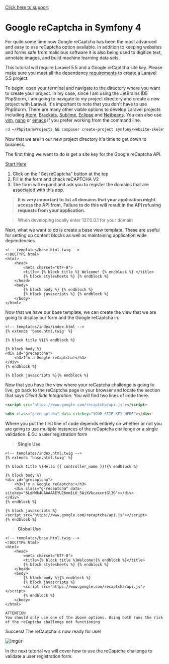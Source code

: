 [Click here to support](https://www.patreon.com/lilybell)







# Google reCaptcha in Symfony 4

For quite some time now Google reCaptcha has been the most advanced and easy to use reCaptcha option available. In addition to keeping
websites and forms safe from malicious software it is also being used to digitize text, annotate images, and build machine learning data sets.

This tutorial will require Laravel 5.5 and a Google reCaptcha site key. Please make sure you meet all the dependency [requirements](https://symfony.com/doc/current/reference/requirements.html) to create a
Laravel 5.5 project.

To begin, open your terminal and navigate to the directory where you want to create your project. In my case, since I am using the JetBrains IDE
PhpStorm, I am going to navigate to my project directory and create a new project with Laravel. It's important to note that you don't have to use PhpStorm.
There are many other viable options to develop Laravel projects including [Atom](https://atom.io), [Brackets](http://brackets.io), [Sublime](https://www.sublimetext.com), [Eclipse](https://www.eclipse.org) and [Netbeans](https://netbeans.org). 
You can also use [vim](https://www.vim.org), [nano](https://www.nano-editor.org) or [emacs](https://www.gnu.org/software/emacs) if you prefer working from the command line. 

```Bash
cd ~/PhpStormProjects && composer create-project symfony/website-skeleton symfonygrecaptcha && cd symfonygrecaptcha
```

Now that we are in our new project directory it's time to get down to business. 

The first thing we want to do is get a site key for the Google reCaptcha API.

[Start Here](https://www.google.com/recaptcha/intro/)

1. Click on the "Get reCaptcha" button at the top
2. Fill in the form and check reCAPTCHA V2
3. The form will expand and ask you to register the domains that are associated with this app.

> **It is very important to list all domains that your application might access the API from,**
> **Failure to do this will result in the API refusing requests from your application.**

> When developing locally enter 127.0.0.1 for your domain

Next, what we want to do is create a base view template. These are useful for setting up content blocks as well as maintaining
application wide dependencies.

```twig
<!-- templates/base.html.twig -->
<!DOCTYPE html>
<html>
    <head>
        <meta charset="UTF-8">
        <title> {% block title %} Welcome! {% endblock %} </title>
        {% block stylesheets %} {% endblock %}
    </head>
    <body>
        {% block body %} {% endblock %}
        {% block javascripts %} {% endblock %}
    </body>
</html>
```

Now that we have our base template, we can create the view that we are going to display our form and the Google reCaptcha in. 

```twig
<!-- templates/index/index.html -->
{% extends 'base.html.twig' %}

{% block title %}{% endblock %}

{% block body %}
<div id="grecaptcha">
    <h3>I'm a Google reCaptcha!</h3>
</div>
{% endblock %}

{% block javascripts %}{% endblock %}
```

Now that you have the view where your reCaptcha challenge is going to live, go back to the reCaptcha page in your browser
and locate the section that says *Client Side Integration*. 
You will find two lines of code there.

```html
<script src='https://www.google.com/recaptcha/api.js'></script>
```

```html
<div class="g-recaptcha" data-sitekey="YOUR SITE KEY HERE"></div>
```

Where you put the first line of code depends entirely on whether or not you are going to use multiple instances of the
reCaptcha challenge or a single validation. E.G.: a user registration form

> **Single Use**
```twig
<!-- templates/index.html.twig -->
{% extends 'base.html.twig' %}

{% block title %}Hello {{ controller_name }}!{% endblock %}

{% block body %}
<div id="grecaptcha">
    <h3>I'm a Google reCaptcha!</h3>
    <div class="g-recaptcha" data-sitekey="6LdNWk4UAAAAAEYU26mm1LU_5AiXVkcaxcntGl3G"></div>
</div>
{% endblock %}

{% block javascripts %}
<script src='https://www.google.com/recaptcha/api.js'></script>
{% endblock %}
```

> **Global Use**
```twig
<!-- templates/base.html.twig -->
<!DOCTYPE html>
<html>
    <head>
        <meta charset="UTF-8">
        <title>{% block title %}Welcome!{% endblock %}</title>
        {% block stylesheets %} {% endblock %}
    </head>
    <body>
        {% block body %}{% endblock %}
        {% block javascripts %}
        <script src='https://www.google.com/recaptcha/api.js'></script>
        {% endblock %}
    </body>
</html>
```

```
ATTENTION
You should only use one of the above options. Using both runs the risk of the reCaptcha challenge not functioning
```
Success! The reCaptcha is now ready for use!

![Imgur](https://i.imgur.com/TNiseSd.png)

In the next tutorial we will cover how to use the reCaptcha challenge to validate a user registration form.